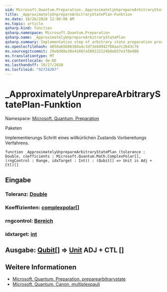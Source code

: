 ```yaml
---
uid: Microsoft.Quantum.Preparation._ApproximatelyUnprepareArbitraryStatePlan
title: _ApproximatelyUnprepareArbitraryStatePlan-Funktion
ms.date: 10/26/2020 12:00:00 AM
ms.topic: article
qsharp.kind: function
qsharp.namespace: Microsoft.Quantum.Preparation
qsharp.name: _ApproximatelyUnprepareArbitraryStatePlan
qsharp.summary: Implementation step of arbitrary state preparation procedure.
ms.openlocfilehash: 4050a65b0830da4c3d73e84942780aa7c2643c76
ms.sourcegitcommit: 29e0d88a30e4166fa580132124b0eb57e1f0e986
ms.translationtype: MT
ms.contentlocale: de-DE
ms.lasthandoff: 10/27/2020
ms.locfileid: "92724207"
---
```

# <a name="_approximatelyunpreparearbitrarystateplan-function"></a>_ApproximatelyUnprepareArbitraryStatePlan-Funktion

Namespace: [Microsoft. Quantum. Preparation](xref:Microsoft.Quantum.Preparation)

Paketen [](https://nuget.org/packages/)


Implementierungs Schritt eines willkürlichen Zustands Vorbereitungs Verfahrens.

```qsharp
function _ApproximatelyUnprepareArbitraryStatePlan (tolerance : Double, coefficients : Microsoft.Quantum.Math.ComplexPolar[], (rngControl : Range, idxTarget : Int)) : (Qubit[] => Unit is Adj + Ctl)[]
```


## <a name="input"></a>Eingabe

### <a name="tolerance--double"></a>Toleranz: [Double](xref:microsoft.quantum.lang-ref.double)




### <a name="coefficients--complexpolar"></a>Koeffizienten: [complexpolar](xref:Microsoft.Quantum.Math.ComplexPolar)[]




### <a name="rngcontrol--range"></a>rngcontrol: [Bereich](xref:microsoft.quantum.lang-ref.range)




### <a name="idxtarget--int"></a>idxtarget: [int](xref:microsoft.quantum.lang-ref.int)





## <a name="output--qubit--unit-adj--ctl"></a>Ausgabe: [Qubit](xref:microsoft.quantum.lang-ref.qubit)[] => [Unit](xref:microsoft.quantum.lang-ref.unit) ADJ + CTL []



## <a name="see-also"></a>Weitere Informationen

- [Microsoft. Quantum. Preparation. preparearbitrarystate](xref:Microsoft.Quantum.Preparation.PrepareArbitraryState)
- [Microsoft. Quantum. Canon. multiplexpauli](xref:Microsoft.Quantum.Canon.MultiplexPauli)
